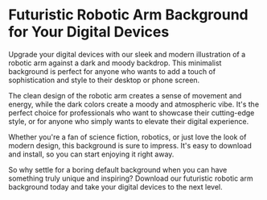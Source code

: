 <!--font:Montserrat-->

# Futuristic Robotic Arm Background for Your Digital Devices

Upgrade your digital devices with our sleek and modern illustration of a robotic arm against a dark and moody backdrop. This minimalist background is perfect for anyone who wants to add a touch of sophistication and style to their desktop or phone screen.

The clean design of the robotic arm creates a sense of movement and energy, while the dark colors create a moody and atmospheric vibe. It's the perfect choice for professionals who want to showcase their cutting-edge style, or for anyone who simply wants to elevate their digital experience.

Whether you're a fan of science fiction, robotics, or just love the look of modern design, this background is sure to impress. It's easy to download and install, so you can start enjoying it right away.

So why settle for a boring default background when you can have something truly unique and inspiring? Download our futuristic robotic arm background today and take your digital devices to the next level.

<!--

Write me markdown content of website with wallpaper:

"A wallpaper with a minimalist illustration of a robotic arm, against a background of dark and moody colors."

The header of the page should not be copy of the text but rather a real content of the website which is using this wallpaper.


---


# Minimalist Robotic Arm Wallpaper

Looking for a sleek and modern wallpaper to give your desktop or phone a futuristic vibe? Look no further than our minimalist robotic arm wallpaper!

Featuring a simple yet striking illustration of a robotic arm against a backdrop of dark and moody colors, this wallpaper is the perfect choice for anyone who wants to add a touch of tech-inspired style to their digital devices.

Whether you're a fan of science fiction, robotics, or just love the look of clean and minimal design, this wallpaper is sure to impress. So why wait? Download it today and give your screen a fresh new look!


---


Heading should not include word "wallpaper". The website should not be about the wallpaper itself, wallpaper is just a related background, rewrite whole content.


---


# Futuristic Tech-Inspired Desktop and Phone Background

Transform your desktop or phone screen into a futuristic masterpiece with our minimalist illustration of a robotic arm against a backdrop of dark and moody colors.

This tech-inspired background is perfect for anyone who wants to add a touch of sophistication and minimalism to their digital devices. The sleek design of the robotic arm creates a sense of movement and energy, while the dark colors create a moody and atmospheric vibe.

Whether you're a fan of science fiction, robotics, or just love the look of clean and modern design, this background is sure to impress. It's the perfect choice for professionals who want to showcase their cutting-edge style, or for anyone who simply wants to elevate their digital experience.

So why settle for a boring default background when you can have something truly unique and inspiring? Download our futuristic tech-inspired background today and take your digital devices to the next level.


---


Heading is too long, rewrite whole content.


---


# Elevate Your Digital Experience with a Futuristic Robotic Arm Background

Upgrade your digital devices with our sleek and modern illustration of a robotic arm against a backdrop of dark and moody colors. This minimalist background is the perfect choice for anyone who wants to add a touch of sophistication and style to their desktop or phone screen.

The clean design of the robotic arm creates a sense of movement and energy, while the dark colors create a moody and atmospheric vibe. It's the perfect choice for professionals who want to showcase their cutting-edge style, or for anyone who simply wants to elevate their digital experience.

Whether you're a fan of science fiction, robotics, or just love the look of modern design, this background is sure to impress. It's easy to download and install, so you can start enjoying it right away.

So why settle for a boring default background when you can have something truly unique and inspiring? Download our futuristic robotic arm background today and take your digital devices to the next level.


---


Heading is too long, rewrite whole content.


---


# Futuristic Robotic Arm Background for Your Digital Devices

Upgrade your digital devices with our sleek and modern illustration of a robotic arm against a dark and moody backdrop. This minimalist background is perfect for anyone who wants to add a touch of sophistication and style to their desktop or phone screen.

The clean design of the robotic arm creates a sense of movement and energy, while the dark colors create a moody and atmospheric vibe. It's the perfect choice for professionals who want to showcase their cutting-edge style, or for anyone who simply wants to elevate their digital experience.

Whether you're a fan of science fiction, robotics, or just love the look of modern design, this background is sure to impress. It's easy to download and install, so you can start enjoying it right away.

So why settle for a boring default background when you can have something truly unique and inspiring? Download our futuristic robotic arm background today and take your digital devices to the next level.


---


Write me a Google font which is best fitting for the website.

Pick from the list:
- Orbitron
- Lobster
- IBM Plex Sans
- Playfair Display
- Great Vibes
- Lato
- Inter
- Dancing Script
- Raleway
- Open Sans
- Exo 2
- Roboto
- Futura
- Barlow Condensed
- Alegreya
- Montserrat
- Poppins


Write just the font name nothing else.


---


I would recommend using the "Montserrat" font for the website.

-->

